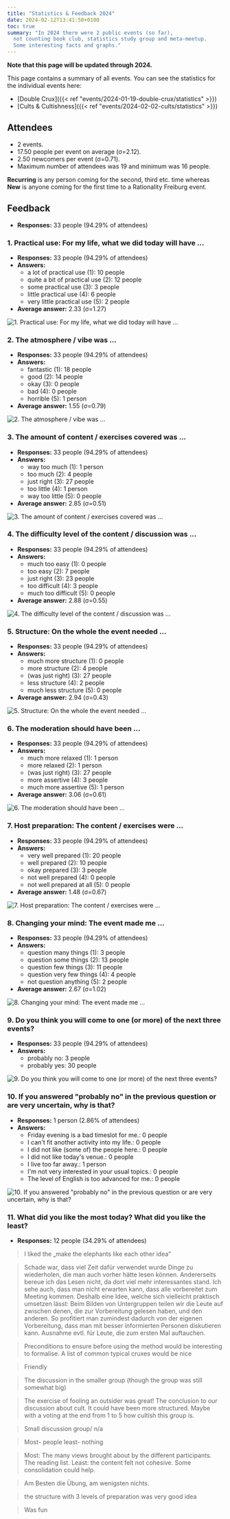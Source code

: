 ```yaml
---
title: "Statistics & Feedback 2024"
date: 2024-02-12T13:41:50+0100
toc: true
summary: "In 2024 there were 2 public events (so far),
  not counting book club, statistics study group and meta-meetup.
  Some interesting facts and graphs."
---
```


**Note that this page will be updated through 2024.**

This page contains a summary of all events. You can see the statistics
for the individual events here:

* [Double Crux]({{< ref "events/2024-01-19-double-crux/statistics" >}})
* [Cults & Cultishness]({{< ref "events/2024-02-02-cults/statistics" >}})


## Attendees

* 2 events.
* 17.50 people per event on average (σ=2.12).
* 2.50 newcomers per event (σ=0.71).
* Maximum number of attendees was 19 and minimum was 16 people.

**Recurring** is any person coming for the second, third etc. time whereas
**New** is anyone coming for the first time to a Rationality Freiburg event.

## Feedback

* **Responses:** 33 people (94.29% of attendees)

### 1. Practical use: For my life, what we did today will have ...

* **Responses:** 33 people (94.29% of attendees)
* **Answers:**
  * a lot of practical use (1): 10 people
  * quite a bit of practical use (2): 12 people
  * some practical use (3): 3 people
  * little practical use (4): 6 people
  * very little practical use (5): 2 people
* **Average answer:** 2.33 (σ=1.27)

![1. Practical use: For my life, what we did today will have ...](./1-practical-use-for-my-life-what-we-did-today-will-have.png)

### 2. The atmosphere / vibe was ...

* **Responses:** 33 people (94.29% of attendees)
* **Answers:**
  * fantastic (1): 18 people
  * good (2): 14 people
  * okay (3): 0 people
  * bad (4): 0 people
  * horrible (5): 1 person
* **Average answer:** 1.55 (σ=0.79)

![2. The atmosphere / vibe was ...](./2-the-atmosphere-vibe-was.png)

### 3. The amount of content / exercises covered was ...

* **Responses:** 33 people (94.29% of attendees)
* **Answers:**
  * way too much (1): 1 person
  * too much (2): 4 people
  * just right (3): 27 people
  * too little (4): 1 person
  * way too little (5): 0 people
* **Average answer:** 2.85 (σ=0.51)

![3. The amount of content / exercises covered was ...](./3-the-amount-of-content-exercises-covered-was.png)

### 4. The difficulty level of the content / discussion was ...

* **Responses:** 33 people (94.29% of attendees)
* **Answers:**
  * much too easy (1): 0 people
  * too easy (2): 7 people
  * just right (3): 23 people
  * too difficult (4): 3 people
  * much too difficult (5): 0 people
* **Average answer:** 2.88 (σ=0.55)

![4. The difficulty level of the content / discussion was ...](./4-the-difficulty-level-of-the-content-discussion-was.png)

### 5. Structure: On the whole the event needed ...

* **Responses:** 33 people (94.29% of attendees)
* **Answers:**
  * much more structure (1): 0 people
  * more structure (2): 4 people
  * (was just right) (3): 27 people
  * less structure (4): 2 people
  * much less structure (5): 0 people
* **Average answer:** 2.94 (σ=0.43)

![5. Structure: On the whole the event needed ...](./5-structure-on-the-whole-the-event-needed.png)

### 6. The moderation should have been ...

* **Responses:** 33 people (94.29% of attendees)
* **Answers:**
  * much more relaxed (1): 1 person
  * more relaxed (2): 1 person
  * (was just right) (3): 27 people
  * more assertive (4): 3 people
  * much more assertive (5): 1 person
* **Average answer:** 3.06 (σ=0.61)

![6. The moderation should have been ...](./6-the-moderation-should-have-been.png)

### 7. Host preparation: The content / exercises were ...

* **Responses:** 33 people (94.29% of attendees)
* **Answers:**
  * very well prepared (1): 20 people
  * well prepared (2): 10 people
  * okay prepared (3): 3 people
  * not well prepared (4): 0 people
  * not well prepared at all (5): 0 people
* **Average answer:** 1.48 (σ=0.67)

![7. Host preparation: The content / exercises were ...](./7-host-preparation-the-content-exercises-were.png)

### 8. Changing your mind: The event made me ...

* **Responses:** 33 people (94.29% of attendees)
* **Answers:**
  * question many things (1): 3 people
  * question some things (2): 13 people
  * question few things (3): 11 people
  * question very few things (4): 4 people
  * not question anything (5): 2 people
* **Average answer:** 2.67 (σ=1.02)

![8. Changing your mind: The event made me ...](./8-changing-your-mind-the-event-made-me.png)

### 9. Do you think you will come to one (or more) of the next three events?

* **Responses:** 33 people (94.29% of attendees)
* **Answers:**
  * probably no: 3 people
  * probably yes: 30 people

![9. Do you think you will come to one (or more) of the next three events?](./9-do-you-think-you-will-come-to-one-or-more-of-the-next-three-events.png)

### 10. If you answered "probably no" in the previous question or are very uncertain, why is that?

* **Responses:** 1 person (2.86% of attendees)
* **Answers:**
  * Friday evening is a bad timeslot for me.: 0 people
  * I can't fit another activity into my life.: 0 people
  * I did not like (some of) the people here.: 0 people
  * I did not like today's venue.: 0 people
  * I live too far away.: 1 person
  * I'm not very interested in your usual topics.: 0 people
  * The level of English is too advanced for me.: 0 people

![10. If you answered "probably no" in the previous question or are very uncertain, why is that?](./10-if-you-answered-probably-no-in-the-previous-question-or-are-very-uncertain-why-is-that.png)

### 11. What did you like the most today? What did you like the least?

* **Responses:** 12 people (34.29% of attendees)

> I liked the „make the elephants like each other idea“

> Schade war, dass viel Zeit dafür verwendet wurde Dinge zu wiederholen, die man auch vorher hätte lesen können. Andererseits bereue ich das Lesen nicht, da dort viel mehr interessantes stand. Ich sehe auch, dass man nicht erwarten kann, dass alle vorbereitet zum Meeting kommen. Deshalb eine Idee, welche sich vielleicht praktisch umsetzen lässt: Beim Bilden von Untergruppen teilen wir die Leute auf zwischen denen, die zur Vorbereitung gelesen haben, und den anderen. So profitiert man zumindest dadurch von der eigenen Vorbereitung, dass man mit besser informierten Personen diskutieren kann. Ausnahme evtl. für Leute, die zum ersten Mal auftauchen.

> Preconditions to ensure before using the method would be interesting to formalise. A list of common typical cruxes would be nice

> Friendly

> The discussion in the smaller group (though the group was still somewhat big)

> The exercise of fooling an outsider was great! The conclusion to our discussion about cult. It could have been more structured. Maybe with a voting at the end from 1 to 5 how cultish this group is.

> Small discussion group/ n/a

> Most- people least- nothing

> Most: The many views brought about by the different participants. The reading list.
Least: the content felt not cohesive. Some consolidation could help.

> Am Besten die Übung, am wenigsten nichts.

> the structure with 3 levels of preparation was very good idea

> Was fun
